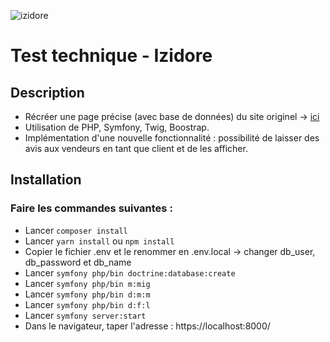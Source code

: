 ![izidore](https://user-images.githubusercontent.com/79584353/122038278-b8f93500-cdd5-11eb-8f94-f35c5a212177.gif)

# Test technique - Izidore 


## Description

  - Récréer une page précise (avec base de données) du site originel -> [ici](http://get.talentdetection.com/lnk/AUgAADGE94kAAchh2oQAALrnLjoAAABElewAAAAAAAw5JABgtkIMX4MZB7lJQpSxWxyEJO62zQAAanQ/1/J0mGRYqQpITAPLwDRvG8_Q/aHR0cHM6Ly9pemlkb3JlLmNvbS92aWRlLWFwcGFydC9hcHBhcnRlbWVudC1qdW5oYWMvMTg2NTA")
  - Utilisation de PHP, Symfony, Twig, Boostrap.
  - Implémentation d'une nouvelle fonctionnalité : possibilité de laisser des avis aux vendeurs en tant que client et de les afficher.

  
 ## Installation
 
 ### Faire les commandes suivantes :
 
   - Lancer `composer install`
   - Lancer `yarn install` ou `npm install`
   - Copier le fichier .env et le renommer en .env.local -> changer db_user, db_password et db_name
   - Lancer `symfony php/bin doctrine:database:create`
   - Lancer `symfony php/bin m:mig`
   - Lancer `symfony php/bin d:m:m`
   - Lancer `symfony php/bin d:f:l`
   - Lancer `symfony server:start`
   - Dans le navigateur, taper l'adresse : https://localhost:8000/
  
 
   
  

